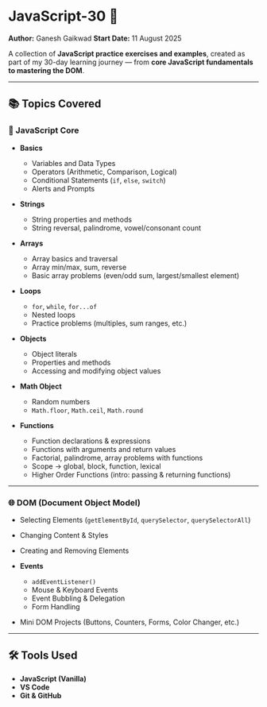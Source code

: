 # JavaScript-30 🚀

**Author:** Ganesh Gaikwad
**Start Date:** 11 August 2025

A collection of **JavaScript practice exercises and examples**, created as part of my 30-day learning journey — from **core JavaScript fundamentals to mastering the DOM**.

---

## 📚 Topics Covered

### 🧩 JavaScript Core

* **Basics**

  * Variables and Data Types
  * Operators (Arithmetic, Comparison, Logical)
  * Conditional Statements (`if`, `else`, `switch`)
  * Alerts and Prompts

* **Strings**

  * String properties and methods
  * String reversal, palindrome, vowel/consonant count

* **Arrays**

  * Array basics and traversal
  * Array min/max, sum, reverse
  * Basic array problems (even/odd sum, largest/smallest element)

* **Loops**

  * `for`, `while`, `for...of`
  * Nested loops
  * Practice problems (multiples, sum ranges, etc.)

* **Objects**

  * Object literals
  * Properties and methods
  * Accessing and modifying object values

* **Math Object**

  * Random numbers
  * `Math.floor`, `Math.ceil`, `Math.round`

* **Functions**

  * Function declarations & expressions
  * Functions with arguments and return values
  * Factorial, palindrome, array problems with functions
  * Scope → global, block, function, lexical
  * Higher Order Functions (intro: passing & returning functions)

---

### 🌐 DOM (Document Object Model)

* Selecting Elements (`getElementById`, `querySelector`, `querySelectorAll`)
* Changing Content & Styles
* Creating and Removing Elements
* **Events**

  * `addEventListener()`
  * Mouse & Keyboard Events
  * Event Bubbling & Delegation
  * Form Handling
* Mini DOM Projects (Buttons, Counters, Forms, Color Changer, etc.)

---

## 🛠 Tools Used

* **JavaScript (Vanilla)**
* **VS Code**
* **Git & GitHub**
 
